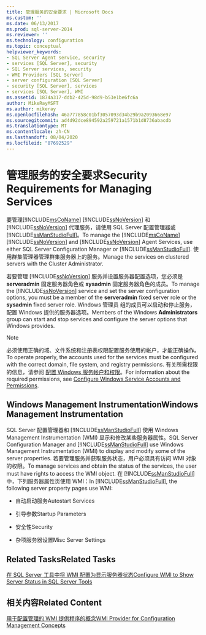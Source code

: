 ```yaml
---
title: 管理服务的安全要求 | Microsoft Docs
ms.custom: ''
ms.date: 06/13/2017
ms.prod: sql-server-2014
ms.reviewer: ''
ms.technology: configuration
ms.topic: conceptual
helpviewer_keywords:
- SQL Server Agent service, security
- services [SQL Server], security
- SQL Server services, security
- WMI Providers [SQL Server]
- server configuration [SQL Server]
- security [SQL Server], services
- services [SQL Server], WMI
ms.assetid: 1874a317-ddb2-425d-98d9-b53e1be6fc6a
author: MikeRayMSFT
ms.author: mikeray
ms.openlocfilehash: 46a777858c01bf3057093d34b29b9a2093668e97
ms.sourcegitcommit: ad4d92dce894592a259721a1571b1d8736abacdb
ms.translationtype: MT
ms.contentlocale: zh-CN
ms.lasthandoff: 08/04/2020
ms.locfileid: "87692529"
---
```

# <a name="security-requirements-for-managing-services"></a><span data-ttu-id="ec336-102">管理服务的安全要求</span><span class="sxs-lookup"><span data-stu-id="ec336-102">Security Requirements for Managing Services</span></span>
  <span data-ttu-id="ec336-103">要管理[!INCLUDE[msCoName](../../includes/msconame-md.md)] [!INCLUDE[ssNoVersion](../../includes/ssnoversion-md.md)] 和 [!INCLUDE[ssNoVersion](../../includes/ssnoversion-md.md)] 代理服务，请使用 SQL Server 配置管理器或 [!INCLUDE[ssManStudioFull](../../includes/ssmanstudiofull-md.md)]。</span><span class="sxs-lookup"><span data-stu-id="ec336-103">To manage the [!INCLUDE[msCoName](../../includes/msconame-md.md)] [!INCLUDE[ssNoVersion](../../includes/ssnoversion-md.md)] and [!INCLUDE[ssNoVersion](../../includes/ssnoversion-md.md)] Agent Services, use either SQL Server Configuration Manager or [!INCLUDE[ssManStudioFull](../../includes/ssmanstudiofull-md.md)].</span></span> <span data-ttu-id="ec336-104">使用群集管理器管理群集服务器上的服务。</span><span class="sxs-lookup"><span data-stu-id="ec336-104">Manage the services on clustered servers with the Cluster Administrator.</span></span>  
  
 <span data-ttu-id="ec336-105">若要管理 [!INCLUDE[ssNoVersion](../../includes/ssnoversion-md.md)] 服务并设置服务器配置选项，您必须是 **serveradmin** 固定服务器角色或 **sysadmin** 固定服务器角色的成员。</span><span class="sxs-lookup"><span data-stu-id="ec336-105">To manage the [!INCLUDE[ssNoVersion](../../includes/ssnoversion-md.md)] service and set the server configuration options, you must be a member of the **serveradmin** fixed server role or the **sysadmin** fixed server role.</span></span> <span data-ttu-id="ec336-106">Windows 管理员  组的成员可以启动和停止服务，配置 Windows 提供的服务器选项。</span><span class="sxs-lookup"><span data-stu-id="ec336-106">Members of the Windows **Administrators** group can start and stop services and configure the server options that Windows provides.</span></span>  
  
> [!NOTE]  
>  <span data-ttu-id="ec336-107">必须使用正确的域、文件系统和注册表权限配置服务使用的帐户，才能正确操作。</span><span class="sxs-lookup"><span data-stu-id="ec336-107">To operate properly, the accounts used for the services must be configured with the correct domain, file system, and registry permissions.</span></span> <span data-ttu-id="ec336-108">有关所需权限的信息，请参阅 [配置 Windows 服务帐户和权限](configure-windows-service-accounts-and-permissions.md)。</span><span class="sxs-lookup"><span data-stu-id="ec336-108">For information about the required permissions, see [Configure Windows Service Accounts and Permissions](configure-windows-service-accounts-and-permissions.md).</span></span>  
  
## <a name="windows-management-instrumentation"></a><span data-ttu-id="ec336-109">Windows Management Instrumentation</span><span class="sxs-lookup"><span data-stu-id="ec336-109">Windows Management Instrumentation</span></span>  
 <span data-ttu-id="ec336-110">SQL Server 配置管理器和 [!INCLUDE[ssManStudioFull](../../includes/ssmanstudiofull-md.md)] 使用 Windows Management Instrumentation (WMI) 显示和修改某些服务器属性。</span><span class="sxs-lookup"><span data-stu-id="ec336-110">SQL Server Configuration Manager and [!INCLUDE[ssManStudioFull](../../includes/ssmanstudiofull-md.md)] use Windows Management Instrumentation (WMI) to display and modify some of the server properties.</span></span> <span data-ttu-id="ec336-111">若要管理服务并获取服务状态，用户必须具有访问 WMI 对象的权限。</span><span class="sxs-lookup"><span data-stu-id="ec336-111">To manage services and obtain the status of the services, the user must have rights to access the WMI object.</span></span> <span data-ttu-id="ec336-112">在 [!INCLUDE[ssManStudioFull](../../includes/ssmanstudiofull-md.md)]中，下列服务器属性页使用 WMI：</span><span class="sxs-lookup"><span data-stu-id="ec336-112">In [!INCLUDE[ssManStudioFull](../../includes/ssmanstudiofull-md.md)], the following server property pages use WMI:</span></span>  
  
-   <span data-ttu-id="ec336-113">自动启动服务</span><span class="sxs-lookup"><span data-stu-id="ec336-113">Autostart Services</span></span>  
  
-   <span data-ttu-id="ec336-114">引导参数</span><span class="sxs-lookup"><span data-stu-id="ec336-114">Startup Parameters</span></span>  
  
-   <span data-ttu-id="ec336-115">安全性</span><span class="sxs-lookup"><span data-stu-id="ec336-115">Security</span></span>  
  
-   <span data-ttu-id="ec336-116">杂项服务器设置</span><span class="sxs-lookup"><span data-stu-id="ec336-116">Misc Server Settings</span></span>  
  
## <a name="related-tasks"></a><span data-ttu-id="ec336-117">Related Tasks</span><span class="sxs-lookup"><span data-stu-id="ec336-117">Related Tasks</span></span>  
 [<span data-ttu-id="ec336-118">在 SQL Server 工具中将 WMI 配置为显示服务器状态</span><span class="sxs-lookup"><span data-stu-id="ec336-118">Configure WMI to Show Server Status in SQL Server Tools</span></span>](../../ssms/configure-wmi-to-show-server-status-in-sql-server-tools.md)  
  
## <a name="related-content"></a><span data-ttu-id="ec336-119">相关内容</span><span class="sxs-lookup"><span data-stu-id="ec336-119">Related Content</span></span>  
 [<span data-ttu-id="ec336-120">用于配置管理的 WMI 提供程序的概念</span><span class="sxs-lookup"><span data-stu-id="ec336-120">WMI Provider for Configuration Management Concepts</span></span>](../../relational-databases/wmi-provider-configuration/wmi-provider-for-configuration-management.md)  
  
  
